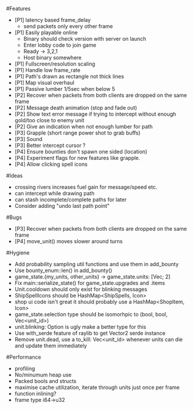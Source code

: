 #Features
 * [P1] latency based frame_delay
    * send packets only every other frame
 * [P1] Easily playable online
    * Binary should check version with server on launch
    * Enter lobby code to join game
    * Ready -> 3,2,1
    * Host binary somewhere
 * [P1] Fullscreen/resolution scaling
 * [P1] Handle low frame_rate
 * [P1] Path's drawn as rectangle not thick lines
 * [P1] Map visual overhaul
 * [P1] Passive lumber 1/5sec when below 5
 * [P2] Recover when packets from both clients are dropped on the same frame
 * [P2] Message death animation (stop and fade out)
 * [P2] Show text error message if trying to intercept without enough gold/too close to enemy unit
 * [P2] Give an indication when not enough lumber for path
 * [P3] Grapple (short range power shot to grab buffs)
 * [P3] Sound
 * [P3] Better intercept cursor ?
 * [P4] Ensure bounties don't spawn one sided (location)
 * [P4] Experiment flags for new features like grapple.
 * [P4] Allow clicking spell icons

#Ideas
 * crossing rivers increases fuel gain for message/speed etc.
 * can intercept while drawing path
 * can stash incomplete/complete paths for later
 * Consider adding "undo last path point"

#Bugs
 * [P3] Recover when packets from both clients are dropped on the same frame
 * [P4] move_unit() moves slower around turns

#Hygiene
 * Add probability sampling util functions and use them in add_bounty
 * Use bounty_enum::len() in add_bounty()
 * game_state.{my_units, other_units} -> game_state.units: [Vec<Unit>; 2]
 * Fix main::serialize_state() for game_state.upgrades and .items
 * Unit.cooldown should only exist for blinking messages
 * ShipSpellIcons should be HashMap<ShipSpells, Icon>
 * shop ui code isn't great it should probably use a HashMap<ShopItem, Icon>
 * game_state.selection type should be isomorhpic to (bool, bool, Vec<unit_id>)
 * unit.blinking: Option<bool> is ugly make a better type for this
 * Use with_serde feature of raylib to get Vector2 serde instance
 * Remove unit.dead, use a to_kill: Vec<unit_id> whenever units can die and update them immediately

#Performance
 * profiling
 * No/minumum heap use
 * Packed bools and structs
 * maximise cache utilization, iterate through units just once per frame
 * function inlining?
 * frame type i64->u32